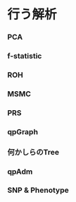 # 行う解析
### PCA
### f-statistic
### ROH
### MSMC
### PRS
### qpGraph
### 何かしらのTree
### qpAdm
### SNP & Phenotype